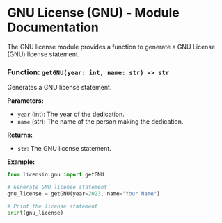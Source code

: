 # GNU License (GNU) - Module Documentation

The GNU license module provides a function to generate a GNU License (GNU) license statement.

### Function: `getGNU(year: int, name: str) -> str`

Generates a GNU license statement.

**Parameters:**

- `year` (int): The year of the dedication.
- `name` (str): The name of the person making the dedication.

**Returns:**

- `str`: The GNU license statement.

**Example:**

```python
from licensio.gnu import getGNU

# Generate GNU license statement
gnu_license = getGNU(year=2023, name="Your Name")

# Print the license statement
print(gnu_license)
```